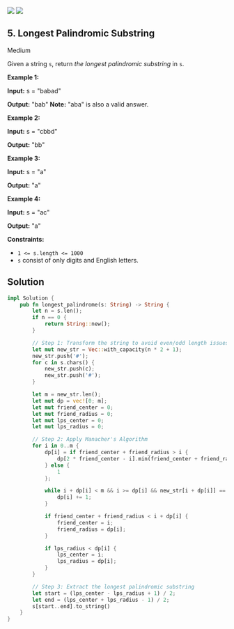 [![](https://img.shields.io/github/stars/LeetCode-in-Rust/LeetCode-in-Rust?label=Stars&style=flat-square)](https://github.com/LeetCode-in-Rust/LeetCode-in-Rust)
[![](https://img.shields.io/github/forks/LeetCode-in-Rust/LeetCode-in-Rust?label=Fork%20me%20on%20GitHub%20&style=flat-square)](https://github.com/LeetCode-in-Rust/LeetCode-in-Rust/fork)

## 5\. Longest Palindromic Substring

Medium

Given a string `s`, return _the longest palindromic substring_ in `s`.

**Example 1:**

**Input:** s = "babad"

**Output:** "bab" **Note:** "aba" is also a valid answer. 

**Example 2:**

**Input:** s = "cbbd"

**Output:** "bb" 

**Example 3:**

**Input:** s = "a"

**Output:** "a" 

**Example 4:**

**Input:** s = "ac"

**Output:** "a" 

**Constraints:**

*   `1 <= s.length <= 1000`
*   `s` consist of only digits and English letters.

## Solution

```rust
impl Solution {
    pub fn longest_palindrome(s: String) -> String {
        let n = s.len();
        if n == 0 {
            return String::new();
        }

        // Step 1: Transform the string to avoid even/odd length issues
        let mut new_str = Vec::with_capacity(n * 2 + 1);
        new_str.push('#');
        for c in s.chars() {
            new_str.push(c);
            new_str.push('#');
        }

        let m = new_str.len();
        let mut dp = vec![0; m];
        let mut friend_center = 0;
        let mut friend_radius = 0;
        let mut lps_center = 0;
        let mut lps_radius = 0;

        // Step 2: Apply Manacher's Algorithm
        for i in 0..m {
            dp[i] = if friend_center + friend_radius > i {
                dp[2 * friend_center - i].min(friend_center + friend_radius - i)
            } else {
                1
            };

            while i + dp[i] < m && i >= dp[i] && new_str[i + dp[i]] == new_str[i - dp[i]] {
                dp[i] += 1;
            }

            if friend_center + friend_radius < i + dp[i] {
                friend_center = i;
                friend_radius = dp[i];
            }

            if lps_radius < dp[i] {
                lps_center = i;
                lps_radius = dp[i];
            }
        }

        // Step 3: Extract the longest palindromic substring
        let start = (lps_center - lps_radius + 1) / 2;
        let end = (lps_center + lps_radius - 1) / 2;
        s[start..end].to_string()
    }
}
```